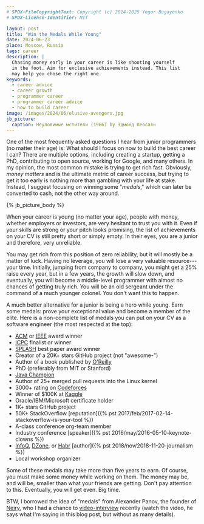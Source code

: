 ```yaml
---
# SPDX-FileCopyrightText: Copyright (c) 2014-2025 Yegor Bugayenko
# SPDX-License-Identifier: MIT

layout: post
title: "Win the Medals While Young"
date: 2024-06-23
place: Moscow, Russia
tags: career
description: |
  Chasing money early in your career is like shooting yourself
  in the foot. Aim for exclusive achievements instead. This list
  may help you chose the right one.
keywords:
  - career advice
  - career growth
  - programmer career
  - programmer career advice
  - how to build career
image: /images/2024/06/elusive-avengers.jpg
jb_picture:
  caption: Неуловимые мстители (1966) by Эдмонд Кеосаян
---
```


One of the most frequently asked questions I hear from junior programmers
(no matter their age) is: What should I focus on now to build the best career I
can? There are multiple options, including creating a startup, getting a PhD,
contributing to open source, working for Google, and many others. In my
opinion, the most common mistake is trying to get rich fast. Obviously,
_money matters_ and is the ultimate metric of career success, but trying to get it too
early is nothing more than gambling with your life at stake. Instead, I suggest
focusing on winning some "_medals_," which can later be converted to cash, not
the other way around.

<!--more-->

{% jb_picture_body %}

When your career is young (no matter your age), people with money, whether
employers or investors, are very hesitant to trust you with it. Even if your
skills are strong or your pitch looks promising, the list of achievements on
your CV is still pretty short or simply empty. In their eyes, you are a junior
and therefore, very unreliable.

You may get rich from this position of zero reliability, but it will mostly be a
matter of luck. Having no leverage, you will lose a very valuable resource---your
time. Initially, jumping from company to company, you might get a 25% raise
every year, but in a few years, the growth will slow down, and eventually, you
will become a middle-level programmer with almost no chances of getting truly
rich. You will be an old sergeant under the command of a much younger colonel.
You don't want this to happen.

A much better alternative for a junior is being a hero while young. Earn some
medals: prove your exceptional value and become a member of the elite. Here is
a non-complete list of medals you can put on your CV as a software engineer
(the most respected at the top):

* [ACM](https://awards.acm.org/) or [IEEE](https://corporate-awards.ieee.org/) award winner
* [ICPC](https://icpc.global/) finalist or winner
* [SPLASH](https://2024.splashcon.org/) best paper award winner
* Creator of a 20K+ stars GitHub project (not "awesome-")
* Author of a book published by [O'Reilly](https://www.oreilly.com/)
* PhD (preferably from MIT or Stanford)
* [Java Champion](https://javachampions.org/)
* Author of 25+ merged pull requests into the Linux kernel
* 3000+ rating on [Codeforces](https://codeforces.com/)
* Winner of $100K at [Kaggle](https://www.kaggle.com/competitions)
* Oracle/IBM/Microsoft certificate holder
* 1K+ stars GitHub project
* 50K+ StackOverflow [reputation]({% pst 2017/feb/2017-02-14-stackoverflow-is-your-tool %})
* A-class conference org-team member
* Industry conference [speaker]({% pst 2016/may/2016-05-10-keynote-clowns %})
* [InfoQ](https://www.infoq.com/), [DZone](https://dzone.com/), or [Habr](https://habr.com/) [author]({% pst 2018/nov/2018-11-20-journalism %})
* Local workshop organizer

Some of these medals may take more than five years to earn. Of course, you must
make some money while working on them. The money may be, and will be, smaller
than what your friends are getting. Don't pay attention to this. Eventually,
you will get even. Big time.

BTW, I borrowed the idea of "medals" from Alexander Panov, the founder of
[Neiry](https://neiry.ru/about-us), who I had a chance to
[video-interview](https://www.youtube.com/watch?v=wKWt9l9Ll4U) recently
(watch the video, he
says what I'm saying in this blog post, but without as many details).
